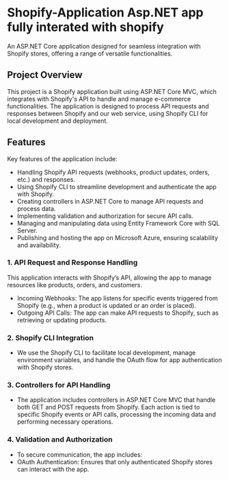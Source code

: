 # Shopify-Application Asp.NET app fully interated with shopify
An ASP.NET Core application designed for seamless integration with Shopify stores, offering a range of versatile functionalities.

##  Project Overview
This project is a Shopify application built using ASP.NET Core MVC, which integrates with Shopify's API to handle and manage e-commerce functionalities. The application is designed to process API requests and responses between Shopify and our web service, using Shopify CLI for local development and deployment.

##  Features
Key features of the application include:

- Handling Shopify API requests (webhooks, product updates, orders, etc.) and responses.
- Using Shopify CLI to streamline development and authenticate the app with Shopify.
- Creating controllers in ASP.NET Core to manage API requests and process data.
- Implementing validation and authorization for secure API calls.
- Managing and manipulating data using Entity Framework Core with SQL Server.
- Publishing and hosting the app on Microsoft Azure, ensuring scalability and availability.

### 1. API Request and Response Handling
This application interacts with Shopify’s API, allowing the app to manage resources like products, orders, and customers.
- Incoming Webhooks: The app listens for specific events triggered from Shopify (e.g., when a product is updated or an order is placed).
- Outgoing API Calls: The app can make API requests to Shopify, such as retrieving or updating products.

### 2. Shopify CLI Integration
- We use the Shopify CLI to facilitate local development, manage environment variables, and handle the OAuth flow for app authentication with Shopify stores.

### 3. Controllers for API Handling
- The application includes controllers in ASP.NET Core MVC that handle both GET and POST requests from Shopify. Each action is tied to specific Shopify events or API calls, processing the incoming data and performing necessary operations.

### 4. Validation and Authorization
- To secure communication, the app includes:
- OAuth Authentication: Ensures that only authenticated Shopify stores can interact with the app.
